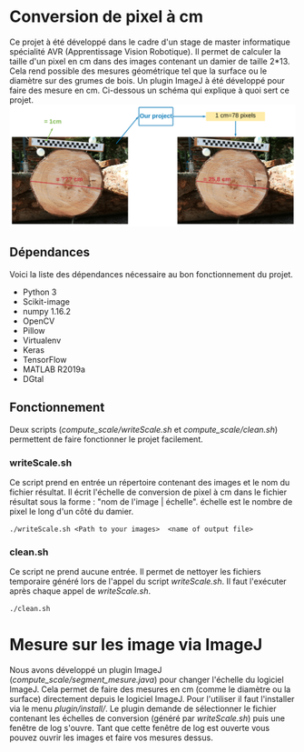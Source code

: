 # Conversion de pixel à cm
Ce projet à été développé dans le cadre d'un stage de master informatique spécialité AVR (Apprentissage Vision Robotique). Il permet de calculer la taille d'un pixel en cm dans des images contenant un damier de taille 2*13. Cela rend possible des mesures géométrique tel que la surface ou le diamètre sur des grumes de bois. Un plugin ImageJ à été développé pour faire des mesure en cm. Ci-dessous un schéma qui explique à quoi sert ce projet.
![alt text](recap.png?raw=true "A quoi ca sert ?")
## Dépendances
Voici la liste des dépendances nécessaire au bon fonctionnement du projet.

- Python 3
- Scikit-image
- numpy 1.16.2
- OpenCV
- Pillow
- Virtualenv
- Keras
- TensorFlow
- MATLAB R2019a
- DGtal

## Fonctionnement
Deux scripts (*compute_scale/writeScale.sh* et *compute_scale/clean.sh*) permettent de faire fonctionner le projet facilement.
### writeScale.sh
Ce script prend en entrée un répertoire contenant des images et le nom du fichier résultat. Il écrit l'échelle de conversion de pixel à cm dans le fichier résultat sous la forme : "nom de l'image | échelle". échelle est le nombre de pixel le long d'un côté du damier.
```
./writeScale.sh <Path to your images>  <name of output file>
```
### clean.sh
Ce script ne prend aucune entrée. Il permet de nettoyer les fichiers temporaire généré lors de l'appel du script *writeScale.sh*. Il faut l'exécuter après chaque appel de *writeScale.sh*.
```
./clean.sh
```
# Mesure sur les image via ImageJ
Nous avons développé un plugin ImageJ (*compute_scale/segment_mesure.java*) pour changer l'échelle du logiciel ImageJ. Cela permet de faire des mesures en cm (comme le diamètre ou la surface) directement depuis le logiciel ImageJ. Pour l'utiliser il faut l'installer via le menu *plugin/install/<Path to the segment_mesure.java>*. Le plugin demande de sélectionner le fichier contenant les échelles de conversion (généré par *writeScale.sh*) puis une fenêtre de log s'ouvre. Tant que cette fenêtre de log est ouverte vous pouvez ouvrir les images et faire vos mesures dessus.
